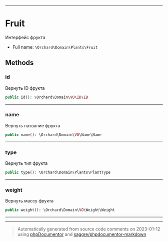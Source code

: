 ***

# Fruit

Интерфейс фрукта



* Full name: `\Orchard\Domain\Plants\Fruit`



## Methods


### id

Вернуть ID фрукта

```php
public id(): \Orchard\Domain\VO\ID\ID
```











***

### name

Вернуть название фрукта

```php
public name(): \Orchard\Domain\VO\Name\Name
```











***

### type

Вернуть тип фрукта

```php
public type(): \Orchard\Domain\Plants\PlantType
```











***

### weight

Вернуть массу фрукта

```php
public weight(): \Orchard\Domain\VO\Weight\Weight
```











***


***
> Automatically generated from source code comments on 2023-01-12 using [phpDocumentor](http://www.phpdoc.org/) and [saggre/phpdocumentor-markdown](https://github.com/Saggre/phpDocumentor-markdown)
